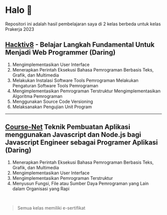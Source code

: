 # Halo 👋

Repositori ini adalah hasil pembelajaran saya di 2 kelas berbeda untuk kelas Prakerja 2023

## [Hacktiv8](https://www.hacktiv8.com/) - Belajar Langkah Fundamental Untuk Menjadi Web Programmer (Daring)

1. Mengimplementasikan User Interface
2. Menerapkan Perintah Eksekusi Bahasa Pemrograman Berbasis
Teks, Grafik, dan Multimedia
3. Melakukan Instalasi Software Tools Pemrograman
Melakukan Pengaturan Software Tools Pemrograman
5. Mengimplementasikan Pemrograman Terstruktur
Mengimplementasikan Algoritma Pemrograman
7. Menggunakan Source Code Versioning
8. Melaksanakan Pengujian Unit Program

<hr>

## [Course-Net](https://course-net.com/) Teknik Pembuatan Aplikasi menggunakan Javascript dan Node.js bagi Javascript Engineer sebagai Programer Aplikasi (Daring)

1. Menerapkan Perintah Eksekusi Bahasa Pemrograman Berbasis Teks, Grafik, dan Multimedia
2. Mengimplementasikan User Interface
3. Mengimplementasikan Pemrograman Terstruktur
4. Menyusun Fungsi, File atau Sumber Daya Pemrograman yang Lain dalam Organisasi yang Rapi

<br>

> Semua kelas memiliki e-sertifikat 
